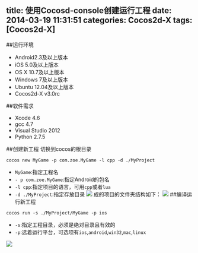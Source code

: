 title: 使用Cocosd-console创建运行工程
date: 2014-03-19 11:31:51
categories: Cocos2d-X
tags: [Cocos2d-X]
---
##运行环境

- Android2.3及以上版本
- iOS 5.0及以上版本
- OS X 10.7及以上版本
- Windows 7及以上版本
- Ubuntu 12.04及以上版本
- Cocos2d-X v3.0rc

##软件需求

- Xcode 4.6
- gcc 4.7
- Visual Studio 2012
- Python 2.7.5


##创建新工程
切换到cocos的根目录
```
cocos new MyGame -p com.zoe.MyGame -l cpp -d ./MyProject
```
- `MyGame`:指定工程名
- `- p com.zoe.MyGame`:指定Android的包名
- `-l cpp`:指定项目的语言，可用`cpp`或者`lua`
- `-d ./MyProject`:指定存放目录
![](https://github.com/zt1991616/blog/raw/master/Image/13031901.png)
成的项目的文件夹结构如下：
![](https://github.com/zt1991616/blog/raw/master/Image/13031902.png)
##编译运行新工程

```
cocos run -s ./MyProject/MyGame -p ios
```
- `-s`:指定工程目录，必须是绝对目录且有效的
- `-p`:选着运行平台，可选项有`ios`,`android`,`win32`,`mac`,`linux`

 ![](https://github.com/zt1991616/blog/raw/master/Image/13031903.png)